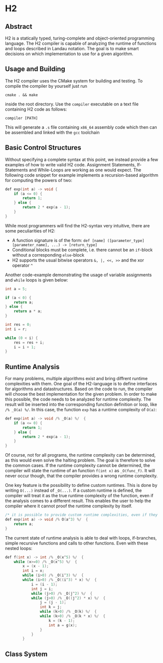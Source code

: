# H2

## Abstract
H2 is a statically typed, turing-complete and object-oriented programming language. 
The H2 compiler is capable of analyzing the runtime of functions
and loops described in Landau notation. The goal is to make smart decisions on which
implementation to use for a given algorithm.

## Usage and Building
The H2 compiler uses the CMake system for building and testing. To compile the compiler
by yourself just run

```cmake . && make```
 
inside the root directory. Use the `compiler` executable on a text file
containing H2 code as follows:
 
```compiler [PATH]```

This will generate a `.s` file containing `x86_64` assembly code 
which then can be assembled and linked with the `gcc` toolchain

## Basic Control Structures
Without specifying a complete syntax at this point, we instead provide a few examples of how to write valid H2 code.
Assignment Statements, If-Statements and While-Loops are working as one would expect. 
The following code snippet for example implements a recursion-based algorithm for computing the powers of two:  

```c++
def exp(int a) -> void {
    if (a <= 0) {
        return 1;
    } else {
        return 2 * exp(a - 1);
    }
}
```
While most programmers will find the H2-syntax very intuitive, there are some peculiarities
of H2:
- A function signature is of the form: `def [name] ([parameter_type] [parameter_name], ...) -> [return_type]` 
- Conditional blocks must be complete, i.e. there cannot be an `if`-block without a corresponding `else`-block
- H2 supports the usual bitwise operators `&, |, <<, >>` and the xor operator `^`

Another code-example demonstrating the usage of variable assignments and `while` loops is given below:
```c++
int a = 5;

if (a < 0) {
    return a;
} else {
    return a * a;
}

int res = 0;
int i = r;

while (0 < i) {
    res = res + i;
    i = i + 1;
}
```
## Runtime Analysis

For many problems, multiple algorithms exist and bring diffrent runtime complexities with them.
One goal of the H2-language is to define interfaces for algorithms and datastructures.
Based on the code to run, the compiler will choose the best implementation for the given problem.
In order to make this possible, the code needs to be analyzed for runtime complexity.
The result will be inserted into the corresponding function definition or loop, like
`/% _O(a) %/`. In this case, the function `exp` has a runtime complexity of `O(a)`:
```c++
def exp(int a) -> void /% _O(a) %/  {
    if (a <= 0) {
        return 1;
    } else {
        return 2 * exp(a - 1);
    }
}
```

Of course, not for all programs, the runtime complexity can be determined, as this
would even solve the halting problem. The goal is therefore to solve the common cases.
If the runtime complexity cannot be determined, the compiler will state the runtime
of an function `f(int x)` as `_O(func_f)`. It will never occur though, that the compiler
provides a wrong runtime complexity. 

One key feature is the possibility to define custom runtimes. This is done by writing
`O(...)` instead of `_O(...)`. If a custom runtime is defined, the compiler will treat
it as the true runtime complexity of the function, even if the analysis comes to 
a different result. This enables the user to help the compiler where it cannot proof
the runtime complexity by itself.
```c++
/* it is possible to provide custom runtime complexities, even if they are wrong */
def exp(int a) -> void /% O(a^3) %/  {
    return a;
}
```

The current state of runtime analysis is able to deal with loops, if-branches, simple
recursive functions and calls to other functions. Even with these nested loops:
```c++
def f(int x) -> int /% _O(x^5) %/  {
    while (x>=0) /% _O(x^5) %/  {
        x = (x - 1);
        int i = x;
        while (i>0) /% _O(i^3) %/  {
        while (i>0) /% _O((i^3) * x) %/  {
            i = (i - 1);
            int j = i;
            while (j>0) /% _O(j^2) %/  {
            while (j>0) /% _O((j^2) * x) %/  {
                j = (j - 1);
                int k = j;
                while (k>0) /% _O(k) %/  {
                while (k>0) /% _O(k * x) %/  {
                    k = (k - 1);
                    int a = g(x);
                }
            }
        }
```


## Class System